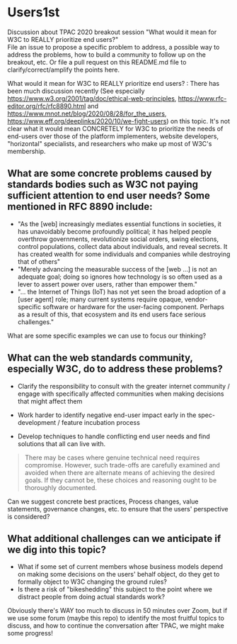 # Users1st
Discussion about TPAC 2020 breakout session "What would it mean for W3C to REALLY prioritize end users?"  
File an issue to propose a specific problem to address, a possible way to address the problems, how to build a community to follow up on the breakout, etc.  Or file a pull request on this README.md file to clarify/correct/amplify the points here.

What would it mean for W3C to REALLY prioritize end users? : There has been much discussion recently (See especially https://www.w3.org/2001/tag/doc/ethical-web-principles, https://www.rfc-editor.org/rfc/rfc8890.html and https://www.mnot.net/blog/2020/08/28/for_the_users, https://www.eff.org/deeplinks/2020/10/we-fight-users)  on this topic. It's not clear what it would mean CONCRETELY for W3C to prioritize the needs of end-users over those of the platform implementers, website developers, "horizontal" specialists, and researchers who make up most of W3C's membership. 

## What are some concrete problems caused by standards bodies such as W3C not paying sufficient attention to end user needs? Some mentioned in RFC 8890 include:
- "As the [web] increasingly mediates essential functions in societies, it has unavoidably become profoundly political; it has helped people overthrow governments, revolutionize social orders, swing elections, control populations, collect data about individuals, and reveal secrets. It has created wealth for some individuals and companies while destroying that of others"
- "Merely advancing the measurable success of the [web ...]  is not an adequate goal; doing so ignores how technology is so often used as a lever to assert power over users, rather than empower them."  
- "... the Internet of Things (IoT) has not yet seen the broad adoption of a [user agent] role; many current systems require opaque, vendor-specific software or hardware for the user-facing component. Perhaps as a result of this, that ecosystem and its end users face serious challenges."

What are some specific examples we can use to focus our thinking?


## What can the web standards community, especially W3C, do to address these problems?

- Clarify the responsibility to consult with the greater internet community / engage with specifically affected communities when making decisions that might affect them

- Work harder to identify negative end-user impact early in the spec-development / feature incubation process

- Develop techniques to handle conflicting end user needs and find solutions that all can live with.
> There may be cases where genuine technical need requires compromise.
However, such trade-offs are carefully examined and avoided when
there are alternate means of achieving the desired goals. If they
cannot be, these choices and reasoning ought to be thoroughly
documented.

Can we suggest concrete best practices, Process changes, value statements, governance changes, etc. to ensure that the users' perspective is considered?

## What additional challenges can we anticipate if we dig into this topic?

- What if some set of current members whose business models depend on making some decisions on the users' behalf object, do they get to formally object to W3C changing the ground rules?
- Is there a risk of "bikeshedding" this subject to the point where we distract people from doing actual standards work?

Obviously there's WAY too much to discuss in 50 minutes over Zoom, but if we use some forum (maybe this repo) to identify the most fruitful topics to discuss, and how to continue the conversation after TPAC, we might make some progress!  


